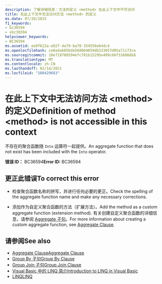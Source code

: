 ```yaml
---
description: 了解详细信息：方法的定义 <method> 在此上下文中不可访问
title: 在此上下文中无法访问方法 <method> 的定义
ms.date: 07/20/2015
f1_keywords:
- bc36594
- vbc36594
helpviewer_keywords:
- BC36594
ms.assetid: ee0f622a-e82f-4a79-ba78-354558e64dc4
ms.openlocfilehash: ce0a4ab05bde568004059db333657d05a71173ce
ms.sourcegitcommit: 10e719780594efc781b15295e499c66f316068b8
ms.translationtype: MT
ms.contentlocale: zh-CN
ms.lasthandoff: 02/14/2021
ms.locfileid: "100429683"
---
```

# <a name="definition-of-method-method-is-not-accessible-in-this-context"></a><span data-ttu-id="ffa8c-103">在此上下文中无法访问方法 \<method> 的定义</span><span class="sxs-lookup"><span data-stu-id="ffa8c-103">Definition of method \<method> is not accessible in this context</span></span>

<span data-ttu-id="ffa8c-104">不存在的聚合函数随 `Into` 运算符一起提供。</span><span class="sxs-lookup"><span data-stu-id="ffa8c-104">An aggregate function that does not exist has been included with the `Into` operator.</span></span>  
  
 <span data-ttu-id="ffa8c-105">**错误 ID：** BC36594</span><span class="sxs-lookup"><span data-stu-id="ffa8c-105">**Error ID:** BC36594</span></span>  
  
## <a name="to-correct-this-error"></a><span data-ttu-id="ffa8c-106">更正此错误</span><span class="sxs-lookup"><span data-stu-id="ffa8c-106">To correct this error</span></span>  
  
- <span data-ttu-id="ffa8c-107">检查聚合函数名称的拼写，并进行任何必要的更正。</span><span class="sxs-lookup"><span data-stu-id="ffa8c-107">Check the spelling of the aggregate function name and make any necessary corrections.</span></span>  
  
- <span data-ttu-id="ffa8c-108">添加作为自定义聚合函数的方法（扩展方法）。</span><span class="sxs-lookup"><span data-stu-id="ffa8c-108">Add the method as a custom aggregate function (extension method).</span></span> <span data-ttu-id="ffa8c-109">有关创建自定义聚合函数的详细信息，请参阅 [Aggregate 子句](../language-reference/queries/aggregate-clause.md)。</span><span class="sxs-lookup"><span data-stu-id="ffa8c-109">For more information about creating a custom aggregate function, see [Aggregate Clause](../language-reference/queries/aggregate-clause.md).</span></span>  
  
## <a name="see-also"></a><span data-ttu-id="ffa8c-110">请参阅</span><span class="sxs-lookup"><span data-stu-id="ffa8c-110">See also</span></span>

- [<span data-ttu-id="ffa8c-111">Aggregate Clause</span><span class="sxs-lookup"><span data-stu-id="ffa8c-111">Aggregate Clause</span></span>](../language-reference/queries/aggregate-clause.md)
- [<span data-ttu-id="ffa8c-112">Group By 子句</span><span class="sxs-lookup"><span data-stu-id="ffa8c-112">Group By Clause</span></span>](../language-reference/queries/group-by-clause.md)
- [<span data-ttu-id="ffa8c-113">Group Join 子句</span><span class="sxs-lookup"><span data-stu-id="ffa8c-113">Group Join Clause</span></span>](../language-reference/queries/group-join-clause.md)
- [<span data-ttu-id="ffa8c-114">Visual Basic 中的 LINQ 简介</span><span class="sxs-lookup"><span data-stu-id="ffa8c-114">Introduction to LINQ in Visual Basic</span></span>](../programming-guide/language-features/linq/introduction-to-linq.md)
- [<span data-ttu-id="ffa8c-115">LINQ</span><span class="sxs-lookup"><span data-stu-id="ffa8c-115">LINQ</span></span>](../programming-guide/language-features/linq/index.md)
